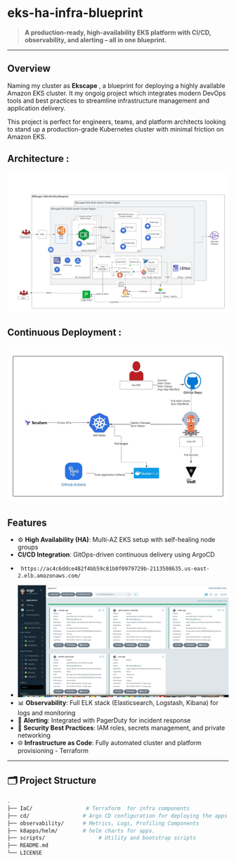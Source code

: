 # eks-ha-infra-blueprint

> **A production-ready, high-availability EKS platform with CI/CD, observability, and alerting – all in one blueprint.**

---

## Overview

Naming my cluster as **Ekscape** , a blueprint for deploying a highly available Amazon EKS cluster. It my ongoig project which integrates modern DevOps tools and best practices to streamline infrastructure management and application delivery.

This project is perfect for engineers, teams, and platform architects looking to stand up a production-grade Kubernetes cluster with minimal friction on Amazon EKS.

## Architecture : 
![Alt text](docs/images/Arch.jpeg)

## Continuous Deployment : 
![Alt text](docs/images/cd.jpeg)
---

## Features

- ⚙️ **High Availability (HA)**: Multi-AZ EKS setup with self-healing node groups
-  **CI/CD Integration**: GitOps-driven continuous delivery using ArgoCD
-      https://ac4c6ddce482f4bb59c81b0f0979729b-2113508635.us-east-2.elb.amazonaws.com/
-  ![Alt text](docs/images/argocd.png)
- 📊 **Observability**: Full ELK stack (Elasticsearch, Logstash, Kibana) for logs and monitoring
- 🚨 **Alerting**: Integrated with PagerDuty for incident response
- 🔐 **Security Best Practices**: IAM roles, secrets management, and private networking
- 🌐 **Infrastructure as Code**: Fully automated cluster and platform provisioning
      - Terraform    

---

## 🗂️ Project Structure

```bash
.
├── IaC/                 # Terraform  for infra components
├── cd/                 # Argo CD configuration for deploying the apps 
├── observability/      # Metrics, Logs, Profiling Components 
├── k8apps/helm/        # helm charts for apps. 
├── scripts/                 # Utility and bootstrap scripts
├── README.md
└── LICENSE
